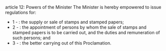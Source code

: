 article 12: Powers of the Minister
The Minister is hereby empowered to issue regulations for:
<ul>
			<li>1 - : the supply or sale of stamps and stamped papers;<ul>
			</ul></li>			<li>2 - : the appointment of persons by whom the sale of stamps and stamped papers is to be carried out, and the duties and remuneration of such persons; and<ul>
			</ul></li>			<li>3 - : the better carrying out of this Proclamation.<ul>
			</ul></li></ul>